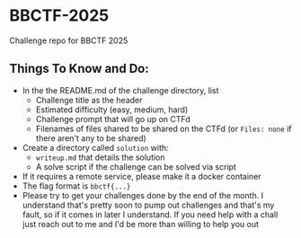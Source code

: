 # BBCTF-2025
Challenge repo for BBCTF 2025

## Things To Know and Do:
- In the the README.md of the challenge directory, list
  - Challenge title as the header
  - Estimated difficulty (easy, medium, hard)
  - Challenge prompt that will go up on CTFd
  - Filenames of files shared to be shared on the CTFd (or `Files: none` if there aren't any to be shared)
- Create a directory called `solution` with:
  - `writeup.md` that details the solution
  - A solve script if the challenge can be solved via script 
- If it requires a remote service, please make it a docker container
- The flag format is `bbctf{...}`
- Please try to get your challenges done by the end of the month. I understand that's pretty soon to pump out challenges and that's my fault, so if it comes in later I understand. If you need help with a chall just reach out to me and I'd be more than willing to help you out

